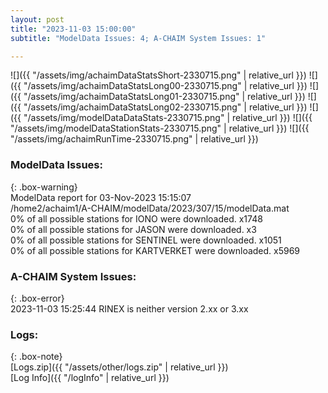 ```yaml
---
layout: post
title: "2023-11-03 15:00:00"
subtitle: "ModelData Issues: 4; A-CHAIM System Issues: 1"

---
```


![]({{ "/assets/img/achaimDataStatsShort-2330715.png" | relative_url }})
![]({{ "/assets/img/achaimDataStatsLong00-2330715.png" | relative_url }})
![]({{ "/assets/img/achaimDataStatsLong01-2330715.png" | relative_url }})
![]({{ "/assets/img/achaimDataStatsLong02-2330715.png" | relative_url }})
![]({{ "/assets/img/modelDataDataStats-2330715.png" | relative_url }})
![]({{ "/assets/img/modelDataStationStats-2330715.png" | relative_url }})
![]({{ "/assets/img/achaimRunTime-2330715.png" | relative_url }})


### ModelData Issues:  
  
{: .box-warning}  
 ModelData report for 03-Nov-2023 15:15:07   
 /home2/achaim1/A-CHAIM/modelData/2023/307/15/modelData.mat   
 0% of all possible stations for IONO were downloaded. x1748   
 0% of all possible stations for JASON were downloaded. x3   
 0% of all possible stations for SENTINEL were downloaded. x1051   
 0% of all possible stations for KARTVERKET were downloaded. x5969   
  
### A-CHAIM System Issues:  
  
{: .box-error}  
2023-11-03 15:25:44 RINEX is neither version 2.xx or 3.xx  

### Logs:  
  
{: .box-note}  
[Logs.zip]({{ "/assets/other/logs.zip" | relative_url }})  
[Log Info]({{ "/logInfo" | relative_url }})  
